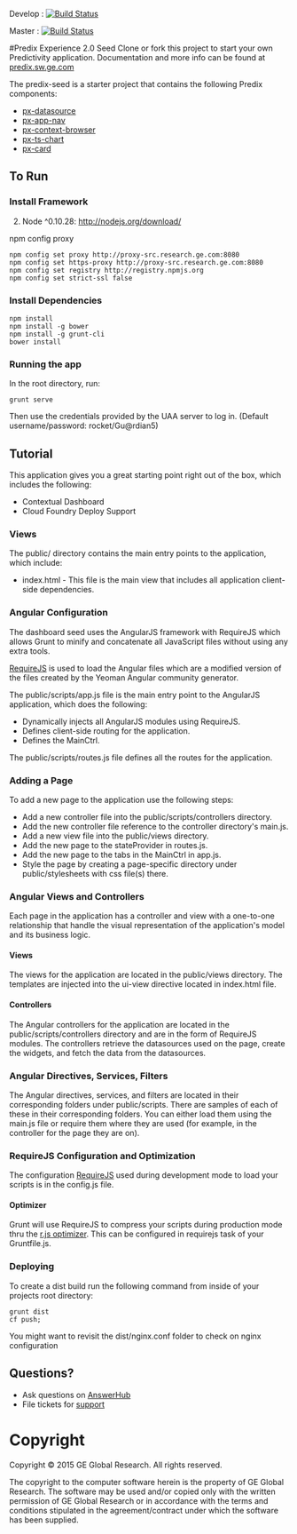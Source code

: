 Develop : [![Build Status](http://sjc1jenkins01.crd.ge.com:8080/buildStatus/icon?job=Predix-Experience/predix.io/predix.io-build-develop)](http://sjc1jenkins01.crd.ge.com:8080/job/Predix-Experience/job/predix.io/job/predix.io-build-develop/)

Master :  [![Build Status](http://sjc1jenkins01.crd.ge.com:8080/buildStatus/icon?job=Predix-Experience/Client-Side/Predix-Seed/predix-seed-build-master)](http://sjc1jenkins01.crd.ge.com:8080/job/Predix-Experience/job/Client-Side/job/Predix-Seed/job/predix-seed-build-master/)

#Predix Experience 2.0 Seed
Clone or fork this project to start your own Predictivity application. Documentation and more info can be found at [predix.sw.ge.com](http://predix.sw.ge.com)

The predix-seed is a starter project that contains the following Predix components:
- [px-datasource](https://github.build.ge.com/Predix-Experience/px-datasource)
- [px-app-nav](https://github.build.ge.com/Pxc/px-app-nav)
- [px-context-browser](https://github.build.ge.com/Pxc/px-context-browser)
- [px-ts-chart](https://github.build.ge.com/PXc/px-time-series)
- [px-card](https://github.build.ge.com/Predix-Experience/px-card)

  	  
## To Run

### Install Framework

2. Node ^0.10.28: http://nodejs.org/download/

npm config proxy 
```
npm config set proxy http://proxy-src.research.ge.com:8080
npm config set https-proxy http://proxy-src.research.ge.com:8080
npm config set registry http://registry.npmjs.org
npm config set strict-ssl false
 ```

### Install Dependencies
```
npm install
npm install -g bower
npm install -g grunt-cli
bower install
```

### Running the app
In the root directory, run:
```
grunt serve
```
Then use the credentials provided by the UAA server to log in. (Default username/password: rocket/Gu@rdian5)

## Tutorial

This application gives you a great starting point right out of the box, which includes the following:
- Contextual Dashboard
- Cloud Foundry Deploy Support

### Views
The public/ directory contains the main entry points to the application, which include:
- index.html - This file is the main view that includes all application client-side dependencies. 

### Angular Configuration
The dashboard seed uses the AngularJS framework with RequireJS which allows Grunt to
minify and concatenate all JavaScript files without using any extra tools.

[RequireJS](http://requirejs.org/) is used to load the Angular files which are a modified 
version of the files created by the Yeoman Angular community generator.

The public/scripts/app.js file is the main entry point to the AngularJS application, 
which does the following:
- Dynamically injects all AngularJS modules using RequireJS.
- Defines client-side routing for the application.
- Defines the MainCtrl.

The public/scripts/routes.js file defines all the routes for the application.

### Adding a Page
To add a new page to the application use the following steps:
- Add a new controller file into the public/scripts/controllers directory.
- Add the new controller file reference to the controller directory's main.js.
- Add a new view file into the public/views directory.
- Add the new page to the stateProvider in routes.js.
- Add the new page to the tabs in the MainCtrl in app.js.
- Style the page by creating a page-specific directory under public/stylesheets with css file(s) there.

### Angular Views and Controllers
Each page in the application has a controller and view with a one-to-one relationship that handle 
the visual representation of the application's model and its business logic.

#### Views
The views for the application are located in the public/views directory.  The templates are 
injected into the ui-view directive located in index.html file.
  
#### Controllers
The Angular controllers for the application are located in the public/scripts/controllers 
directory and are in the form of RequireJS modules.  The controllers retrieve the 
datasources used on the page, create the widgets, and fetch the data from the datasources.

### Angular Directives, Services, Filters
The Angular directives, services, and filters are located in their corresponding folders under
public/scripts.  There are samples of each of these in their corresponding folders.  You can
either load them using the main.js file or require them where they are used (for example, in
the controller for the page they are on).

### RequireJS Configuration and Optimization
The configuration [RequireJS](http://requirejs.org/) used during development mode to load your 
scripts is in the config.js file.

#### Optimizer
Grunt will use RequireJS to compress your scripts during production mode thru 
the [r.js optimizer](http://requirejs.org/docs/optimization.html#basics). This can be configured in requirejs task of your Gruntfile.js.

### Deploying
To create a dist build run the following command from inside of your projects root directory:
```unix
grunt dist
cf push;
```

You might want to revisit the dist/nginx.conf folder to check on nginx configuration

## Questions?
- Ask questions on [AnswerHub](https://answers.sw.ge.com/spaces/53/experience.html)
- File tickets for [support](https://gesoftware.service-now.com/Predix/)

# Copyright
Copyright &copy; 2015 GE Global Research. All rights reserved.

The copyright to the computer software herein is the property of
GE Global Research. The software may be used and/or copied only
with the written permission of GE Global Research or in accordance
with the terms and conditions stipulated in the agreement/contract
under which the software has been supplied.
